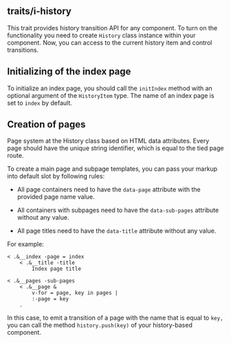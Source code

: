 ## traits/i-history

This trait provides history transition API for any component.
To turn on the functionality you need to create `History` class instance within your component.
Now, you can access to the current history item and control transitions.

## Initializing of the index page

To initialize an index page, you should call the `initIndex` method with an optional argument of the `HistoryItem` type.
The name of an index page is set to `index` by default.

## Creation of pages

Page system at the History class based on HTML data attributes. Every page should have the unique string identifier,
which is equal to the tied page route.

To create a main page and subpage templates, you can pass your markup into default slot by following rules:

* All page containers need to have the `data-page` attribute with the provided page name value.

* All containers with subpages need to have the `data-sub-pages` attribute without any value.

* All page titles need to have the `data-title` attribute without any value.

For example:

```
< .&__index -page = index
    < .&__title -title
        Index page title

< .&__pages -sub-pages
    < .&__page &
        v-for = page, key in pages |
        :-page = key
    .
```

In this case, to emit a transition of a page with the name that is equal to `key,` you can call the method `history.push(key)` of your history-based component.
